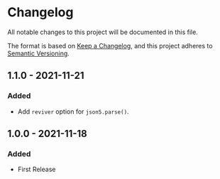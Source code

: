 # Changelog

All notable changes to this project will be documented in this file.

The format is based on [Keep a Changelog](https://keepachangelog.com/en/1.0.0/),
and this project adheres to [Semantic Versioning](https://semver.org/spec/v2.0.0.html).

## 1.1.0 - 2021-11-21

### Added

- Add `reviver` option for `json5.parse()`.

## 1.0.0 - 2021-11-18

### Added

- First Release
